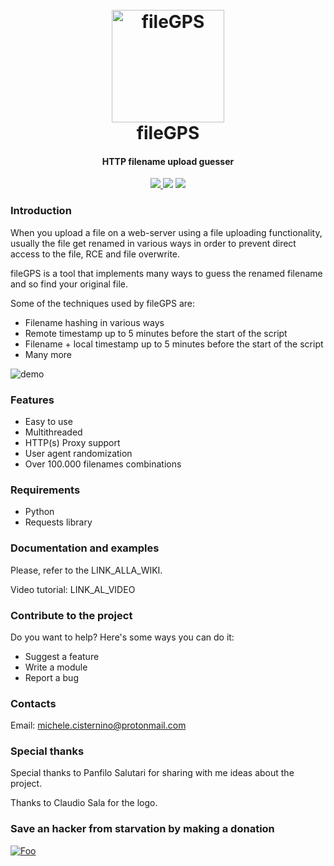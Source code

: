 <h1 align="center">
  <br>
  <a href="https://github.com/0blio/fileGPS"><img src="https://i.ibb.co/fGcyM2Y/fileGPS.png" alt="fileGPS" border="0" width="180"></a>
  <br>
  fileGPS
  <br>
</h1>

<h4 align="center">HTTP filename upload guesser</h4>

<p align="center">
  <a href="https://github.com/0blio/gileGPS/releases">
    <img src="https://img.shields.io/badge/Release-v0.1-blue.svg">
  </a>
  <img src="https://img.shields.io/badge/Licence-GPL3-brightgreen.svg">
  <img src="https://img.shields.io/badge/God-Not%20found-red.svg">
</p>

### Introduction
When you upload a file on a web-server using a file uploading functionality, usually the file get renamed in various ways in order to prevent direct access to the file, RCE and file overwrite.

fileGPS is a tool that implements many ways to guess the renamed filename and so find your original file.

Some of the techniques used by fileGPS are:

* Filename hashing in various ways
* Remote timestamp up to 5 minutes before the start of the script
* Filename + local timestamp up to 5 minutes before the start of the script
* Many more

![demo](https://i.ibb.co/SwDkS7r/file-GPSscreen.png)

### Features
* Easy to use
* Multithreaded
* HTTP(s) Proxy support
* User agent randomization
* Over 100.000 filenames combinations

### Requirements
* Python
* Requests library

### Documentation and examples
Please, refer to the LINK_ALLA_WIKI.

Video tutorial: LINK_AL_VIDEO

### Contribute to the project
Do you want to help? Here's some ways you can do it:

* Suggest a feature
* Write a module
* Report a bug

### Contacts
Email: michele.cisternino@protonmail.com

### Special thanks
Special thanks to Panfilo Salutari for sharing with me ideas about the project.

Thanks to Claudio Sala for the logo.

### Save an hacker from starvation by making a donation
[![Foo](https://www.paypalobjects.com/en_US/i/btn/btn_donate_LG.gif)](https://www.paypal.me/0blio)

